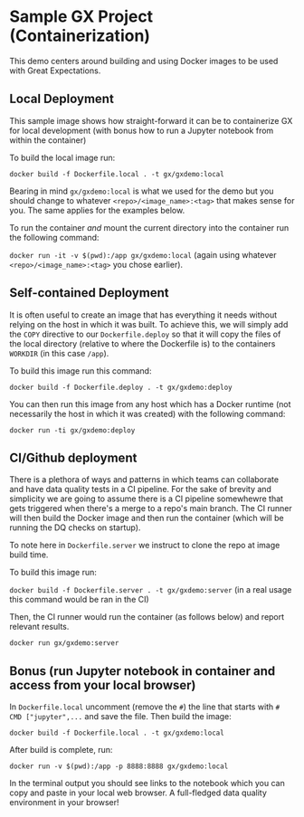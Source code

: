 # Sample GX Project (Containerization)

This demo centers around building and using Docker images to be used with Great Expectations.

## Local Deployment

This sample image shows how straight-forward it can be to containerize GX for local development (with bonus how to run a Jupyter notebook from within the container)

To build the local image run:

`docker build -f Dockerfile.local . -t gx/gxdemo:local`

Bearing in mind `gx/gxdemo:local` is what we used for the demo but you should change to whatever `<repo>/<image_name>:<tag>` that makes sense for you. The same applies for the examples below.

To run the container _and_ mount the current directory into the container run the following command:

`docker run -it -v $(pwd):/app gx/gxdemo:local` (again using whatever `<repo>/<image_name>:<tag>` you chose earlier).

## Self-contained Deployment

It is often useful to create an image that has everything it needs without relying on the host in which it was built. To achieve this, we will simply add the `COPY` directive to our `Dockerfile.deploy` so that it will copy the files of the local directory (relative to where the Dockerfile is) to the containers `WORKDIR` (in this case `/app`).

To build this image run this command:

`docker build -f Dockerfile.deploy . -t gx/gxdemo:deploy`

You can then run this image from any host which has a Docker runtime (not necessarily the host in which it was created) with the following command:

`docker run -ti gx/gxdemo:deploy` 

## CI/Github deployment

There is a plethora of ways and patterns in which teams can collaborate and have data quality tests in a CI pipeline. For the sake of brevity and simplicity we are going to assume there is a CI pipeline somewhewre that gets triggered when there's a merge to a repo's main branch. The CI runner will then build the Docker image and then run the container (which will be running the DQ checks on startup).

To note here in `Dockerfile.server` we instruct to clone the repo at image build time.

To build this image run:

`docker build -f Dockerfile.server . -t gx/gxdemo:server` (in a real usage this command would be ran in the CI)

Then, the CI runner would run the container (as follows below) and report relevant results.

`docker run gx/gxdemo:server`

## Bonus (run Jupyter notebook in container and access from your local browser)

In `Dockerfile.local` uncomment (remove the `#`) the line that starts with `# CMD ["jupyter",...` and save the file. Then build the image:

`docker build -f Dockerfile.local . -t gx/gxdemo:local`

After build is complete, run:

`docker run -v $(pwd):/app -p 8888:8888 gx/gxdemo:local`

In the terminal output you should see links to the notebook which you can copy and paste in your local web browser. A full-fledged data quality environment in your browser!

